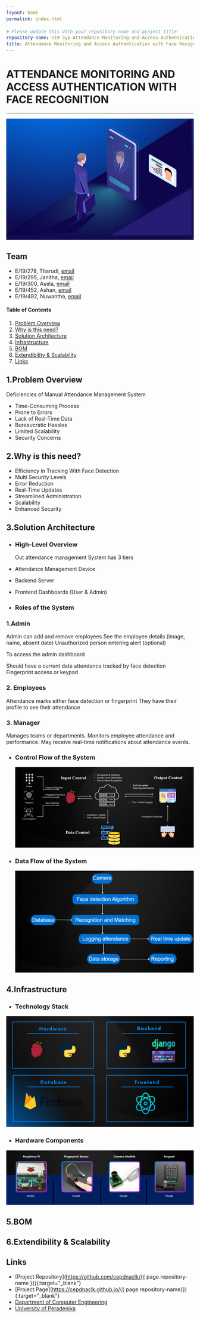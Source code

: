 ```yaml
---
layout: home
permalink: index.html

# Please update this with your repository name and project title
repository-name: e19-3yp-Attendance-Monitoring-and-Access-Authentication-with-Face-Recognition
title: Attendance Monitoring and Access Authentication with Face Recognition
---
```


[comment]: # "This is the standard layout for the project, but you can clean this and use your own template"

# ATTENDANCE MONITORING AND ACCESS AUTHENTICATION WITH FACE RECOGNITION 
---

![Face Recognition](../docs/images/facerecog.png)

## Team
-  E/19/278, Tharudi, [email](mailto:e19278@eng.pdn.ac.lk)
-  E/19/295, Janitha, [email](mailto:e19295@eng.pdn.ac.lk)
-  E/19/300, Asela, [email](mailto:e19300@eng.pdn.ac.lk)
-  E/19/452, Ashan, [email](mailto:e19452@eng.pdn.ac.lk)
-  E/19/492, Nuwantha, [email](mailto:e19492@eng.pdn.ac.lk)

<!-- Image (photo/drawing of the final hardware) should be here -->

<!-- This is a sample image, to show how to add images to your page. To learn more options, please refer [this](https://projects.ce.pdn.ac.lk/docs/faq/how-to-add-an-image/) -->

<!-- ![Sample Image](./images/sample.png) -->

#### Table of Contents
1. [Problem Overview](#problem-overview)
2. [Why is this need?](#detailed-budget)
3. [Solution Architecture](#solution-architecture)
4. [Infrastructure](#infrastructure)
5. [BOM](#bom)
6. [Extendibility & Scalability](#extendibility)
7. [Links](#links)

## 1.Problem Overview
Deficiencies of Manual Attendance Management System​
+ Time-Consuming Process​
+ Prone to Errors​
+ Lack of Real-Time Data​
+ Bureaucratic Hassles​
+ Limited Scalability​
+ Security Concerns​
 
## 2.Why is this need?
+ Efficiency in Tracking With Face Detection​
+ Multi Security Levels​
+ Error Reduction​
+ Real-Time Updates​
+ Streamlined Administration​
+ Scalability​
+ Enhanced Security
  
## 3.Solution Architecture
+ ###  High-Level Overview
  
  Out attendance management System has 3 tiers
+ Attendance Management Device
+ Backend Server
+ Frontend Dashboards (User & Admin)
  
+ ### Roles of the System


### 1.Admin
Admin can add and remove employees
See the employee details (image, name, absent date)
Unauthorized person entering alert (optional)

To access the admin dashboard

Should have a current date attendance tracked by face detection
Fingerprint access or keypad

### 2. Employees

Attendance marks either face detection or fingerprint
They have their profile to see their attendance


### 3. Manager
Manages teams or departments.
Monitors employee attendance and performance.
May receive real-time notifications about attendance events.


+ ### Control Flow of the System
  ![Control Flow](../docs/images/1.png)
+ ### Data Flow of the System
  ![Data Flow](../docs/images/2.png)

## 4.Infrastructure
+ ### Technology Stack
![Technology Stack](../docs/images/4.png)

+ ### Hardware Components
![](../docs/images/3.png)
## 5.BOM
## 6.Extendibility & Scalability

## Links

- [Project Repository](https://github.com/cepdnaclk/{{ page.repository-name }}){:target="_blank"}
- [Project Page](https://cepdnaclk.github.io/{{ page.repository-name}}){:target="_blank"}
- [Department of Computer Engineering](http://www.ce.pdn.ac.lk/)
- [University of Peradeniya](https://eng.pdn.ac.lk/)

[//]: # (Please refer this to learn more about Markdown syntax)
[//]: # (https://github.com/adam-p/markdown-here/wiki/Markdown-Cheatsheet)
